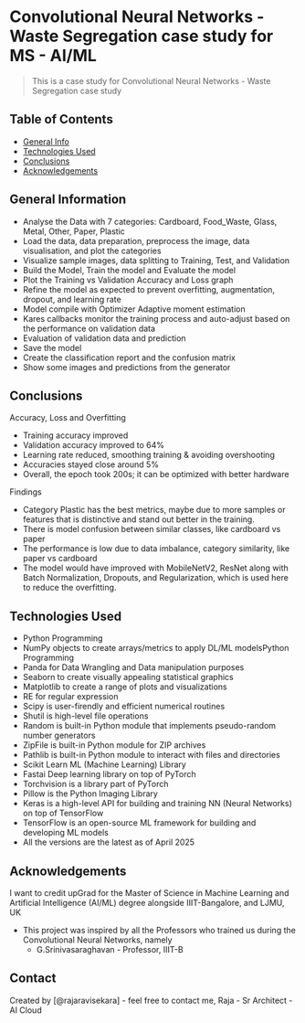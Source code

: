 # Convolutional Neural Networks - Waste Segregation case study for MS - AI/ML
> This is a case study for Convolutional Neural Networks - Waste Segregation case study

## Table of Contents
* [General Info](#general-information)
* [Technologies Used](#technologies-used)
* [Conclusions](#conclusions)
* [Acknowledgements](#acknowledgements)

<!-- You can include any other section that is pertinent to your problem -->

## General Information
- Analyse the Data with 7 categories: Cardboard, Food_Waste, Glass, Metal, Other, Paper, Plastic
- Load the data, data preparation, preprocess the image, data visualisation, and plot the categories
- Visualize sample images, data splitting to Training, Test, and Validation
- Build the Model, Train the model and Evaluate the model
- Plot the Training vs Validation Accuracy and Loss graph
- Refine the model as expected to prevent overfitting, augmentation, dropout, and learning rate
- Model compile with Optimizer Adaptive moment estimation
- Kares callbacks monitor the training process and auto-adjust based on the performance on validation data
- Evaluation of validation data and prediction
- Save the model
- Create the classification report and the confusion matrix
- Show some images and predictions from the generator

<!-- You don't have to answer all the questions - just the ones relevant to your project. -->

## Conclusions
Accuracy, Loss and Overfitting 
- Training accuracy improved
- Validation accuracy improved to 64%
- Learning rate reduced, smoothing training & avoiding overshooting
- Accuracies stayed close around 5%
- Overall, the epoch took 200s; it can be optimized with better hardware

Findings 
- Category Plastic has the best metrics, maybe due to more samples or features that is distinctive and stand out better in the training.
- There is model confusion between similar classes, like cardboard vs paper
- The performance is low due to data imbalance, category similarity, like paper vs cardboard
- The model would have improved with MobileNetV2, ResNet along with Batch Normalization, Dropouts, and Regularization, which is used here to reduce the overfitting. 
<!-- You don't have to answer all the questions - just the ones relevant to your project. -->


## Technologies Used
- Python Programming
- NumPy objects to create arrays/metrics to apply DL/ML modelsPython Programming
- Panda for Data Wrangling and Data manipulation purposes
- Seaborn to create visually appealing statistical graphics
- Matplotlib to create a range of plots and visualizations
- RE for regular expression
- Scipy is user-firendly and efficient numerical routines
- Shutil is high-level file operations
- Random is built-in Python module that implements pseudo-random number generators
- ZipFile is built-in Python module for ZIP archives
- Pathlib is built-in Python module to interact with files and directories
- Scikit Learn ML (Machine Learning) Library
- Fastai Deep learning library on top of PyTorch
- Torchvision is a library part of PyTorch
- Pillow is the Python Imaging Library
- Keras is a high-level API for building and training NN (Neural Networks) on top of TensorFlow
- TensorFlow is an open-source ML framework for building and developing ML models
- All the versions are the latest as of April 2025

<!-- As the library versions keep on changing, it is recommended to mention the version of the library used in this project -->

## Acknowledgements
I want to credit upGrad for the Master of Science in Machine Learning and Artificial Intelligence (AI/ML) degree alongside IIIT-Bangalore, and LJMU, UK
- This project was inspired by all the Professors who trained us during the Convolutional Neural Networks, namely
  - G.Srinivasaraghavan - Professor, IIIT-B

## Contact
Created by [@rajaravisekara] - feel free to contact me, Raja - Sr Architect - AI Cloud


<!-- Optional -->
<!-- ## License -->
<!-- This project is open source and available under the [... License](). -->

<!-- You don't have to include all sections - just the one's relevant to your project -->
